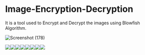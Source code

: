 # Image-Encryption-Decryption
It is a tool used to Encrypt and Decrypt the images using Blowfish Algorithm.

![Screenshot (178)](https://user-images.githubusercontent.com/56729873/103172319-a23b4200-4878-11eb-9e9d-ccb2de67b488.png)



[![](https://sourcerer.io/fame/sparsh-99/sparsh-99/Image-Encryption-Decryption/images/0)](https://sourcerer.io/fame/sparsh-99/sparsh-99/Image-Encryption-Decryption/links/0)[![](https://sourcerer.io/fame/sparsh-99/sparsh-99/Image-Encryption-Decryption/images/1)](https://sourcerer.io/fame/sparsh-99/sparsh-99/Image-Encryption-Decryption/links/1)[![](https://sourcerer.io/fame/sparsh-99/sparsh-99/Image-Encryption-Decryption/images/2)](https://sourcerer.io/fame/sparsh-99/sparsh-99/Image-Encryption-Decryption/links/2)[![](https://sourcerer.io/fame/sparsh-99/sparsh-99/Image-Encryption-Decryption/images/3)](https://sourcerer.io/fame/sparsh-99/sparsh-99/Image-Encryption-Decryption/links/3)[![](https://sourcerer.io/fame/sparsh-99/sparsh-99/Image-Encryption-Decryption/images/4)](https://sourcerer.io/fame/sparsh-99/sparsh-99/Image-Encryption-Decryption/links/4)[![](https://sourcerer.io/fame/sparsh-99/sparsh-99/Image-Encryption-Decryption/images/5)](https://sourcerer.io/fame/sparsh-99/sparsh-99/Image-Encryption-Decryption/links/5)[![](https://sourcerer.io/fame/sparsh-99/sparsh-99/Image-Encryption-Decryption/images/6)](https://sourcerer.io/fame/sparsh-99/sparsh-99/Image-Encryption-Decryption/links/6)[![](https://sourcerer.io/fame/sparsh-99/sparsh-99/Image-Encryption-Decryption/images/7)](https://sourcerer.io/fame/sparsh-99/sparsh-99/Image-Encryption-Decryption/links/7)
